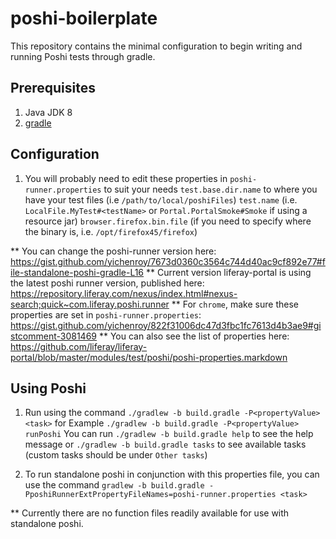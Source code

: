 # poshi-boilerplate
This repository contains the minimal configuration to begin writing and running Poshi tests through gradle.

## Prerequisites
 1. Java JDK 8
 2. [gradle](https://gradle.org/install/)

## Configuration
 1. You will probably need to edit these properties in `poshi-runner.properties` to suit your needs
    `test.base.dir.name` to where you have your test files (i.e `/path/to/local/poshiFiles`)
    `test.name` (i.e. `LocalFile.MyTest#<testName>` or  `Portal.PortalSmoke#Smoke` if using a resource jar)
    `browser.firefox.bin.file`  (if you need to specify where the binary is, i.e. `/opt/firefox45/firefox`)

** You can change the poshi-runner version here: https://gist.github.com/yichenroy/7673d0360c3564c744d40ac9cf892e77#file-standalone-poshi-gradle-L16
** Current version liferay-portal is using the latest poshi runner version, published here: https://repository.liferay.com/nexus/index.html#nexus-search;quick~com.liferay.poshi.runner
** For `chrome`, make sure these properties are set in `poshi-runner.properties`: https://gist.github.com/yichenroy/822f31006dc47d3fbc1fc7613d4b3ae9#gistcomment-3081469
** You can also see the list of properties here: https://github.com/liferay/liferay-portal/blob/master/modules/test/poshi/poshi-properties.markdown

## Using Poshi
 1. Run using the command `./gradlew -b build.gradle -P<propertyValue> <task>`
    for Example `./gradlew -b build.gradle -P<propertyValue> runPoshi`
    You can run `./gradlew -b build.gradle help` to see the help message or `./gradlew -b build.gradle tasks` to see available tasks (custom tasks should be under `Other tasks`)

 3. To run standalone poshi in conjunction with this properties file, you can use the command
    `gradlew -b build.gradle -PposhiRunnerExtPropertyFileNames=poshi-runner.properties <task>`

** Currently there are no function files readily available for use with standalone poshi.